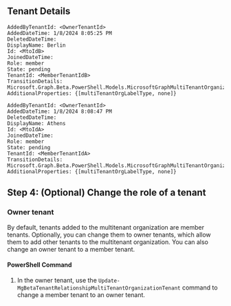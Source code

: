 ## Tenant Details

```
AddedByTenantId: <OwnerTenantId>
AddedDateTime: 1/8/2024 8:05:25 PM
DeletedDateTime:
DisplayName: Berlin
Id: <MtoIdB>
JoinedDateTime:
Role: member
State: pending
TenantId: <MemberTenantIdB>
TransitionDetails: Microsoft.Graph.Beta.PowerShell.Models.MicrosoftGraphMultiTenantOrganizationMemberTransitionDetails
AdditionalProperties: {[multiTenantOrgLabelType, none]}
```

```
AddedByTenantId: <OwnerTenantId>
AddedDateTime: 1/8/2024 8:08:47 PM
DeletedDateTime:
DisplayName: Athens
Id: <MtoIdA>
JoinedDateTime:
Role: member
State: pending
TenantId: <MemberTenantIdA>
TransitionDetails: Microsoft.Graph.Beta.PowerShell.Models.MicrosoftGraphMultiTenantOrganizationMemberTransitionDetails
AdditionalProperties: {[multiTenantOrgLabelType, none]}
```

## Step 4: (Optional) Change the role of a tenant

### Owner tenant

By default, tenants added to the multitenant organization are member tenants. Optionally, you can change them to owner tenants, which allow them to add other tenants to the multitenant organization. You can also change an owner tenant to a member tenant.

#### PowerShell Command

1. In the owner tenant, use the `Update-MgBetaTenantRelationshipMultiTenantOrganizationTenant` command to change a member tenant to an owner tenant.